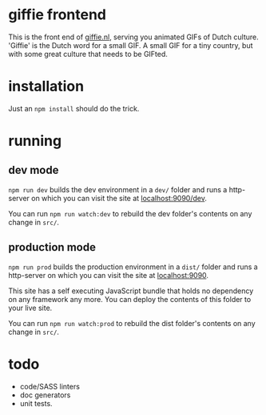 # giffie frontend
This is the front end of [giffie.nl](http://www.giffie.nl), serving you
animated GIFs of Dutch culture. 'Giffie' is the Dutch word for a small GIF.
A small GIF for a tiny country, but with some great culture that needs
to be GIFted.

# installation

Just an `npm install` should do the trick.

# running

## dev mode

`npm run dev` builds the dev environment in a `dev/` folder and runs a http-server
on which you can visit the site at [localhost:9090/dev](http://localhost:9090/dev).

You can run `npm run watch:dev` to rebuild the dev folder's contents on any change
in `src/`.

## production mode

`npm run prod` builds the production environment in a `dist/` folder and runs a http-server
on which you can visit the site at [localhost:9090](http://localhost:9090).

This site has a self executing JavaScript bundle that holds no dependency on any
framework any more. You can deploy the contents of this folder to your live site.

You can run `npm run watch:prod` to rebuild the dist folder's contents on any change
in `src/`.

# todo
-   code/SASS linters
-   doc generators
-   unit tests.